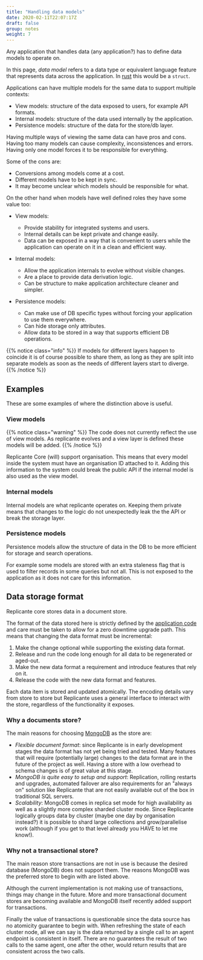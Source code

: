 ```yaml
---
title: "Handling data models"
date: 2020-02-11T22:07:17Z
draft: false
group: notes
weight: 7
---
```


Any application that handles data (any application?) has to define data models to operate on.

In this page, *data model* refers to a data type or equivalent language feature
that represents data across the application.
In [rust](https://www.rust-lang.org/) this would be a `struct`.

Applications can have multiple models for the same data to support multiple contexts:

  * View models: structure of the data exposed to users, for example API formats.
  * Internal models: structure of the data used internally by the application.
  * Persistence models: structure of the data for the store/db layer.

Having multiple ways of viewing the same data can have pros and cons.
Having too many models can cause complexity, inconsistences and errors.
Having only one model forces it to be responsible for everything.

Some of the cons are:

  * Conversions among models come at a cost.
  * Different models have to be kept in sync.
  * It may become unclear which models should be responsible for what.

On the other hand when models have well defined roles they have some value too:

  * View models:
    * Provide stability for integrated systems and users.
    * Internal details can be kept private and change easily.
    * Data can be exposed in a way that is convenient to users while the application
      can operate on it in a clean and efficient way.

  * Internal models:
    * Allow the application internals to evolve without visible changes.
    * Are a place to provide data derivation logic.
    * Can be structure to make application architecture cleaner and simpler.

  * Persistence models:
    * Can make use of DB specific types without forcing your application to use them everywhere.
    * Can hide storage only attributes.
    * Allow data to be stored in a way that supports efficient DB operations.

{{% notice class="info" %}}
If models for different layers happen to coincide it is of course possible to share them,
as long as they are split into separate models as soon as the needs of different layers start to diverge.
{{% /notice %}}


## Examples
These are some examples of where the distinction above is useful.


### View models
{{% notice class="warning" %}}
The code does not currently reflect the use of view models.
As replicante evolves and a view layer is defined these models will be added.
{{% /notice %}}

Replicante Core (will) support organisation.
This means that every model inside the system must have an organisation ID attached to it.
Adding this information to the system could break the public API if the internal model is also
used as the view model.


### Internal models
Internal models are what replicante operates on.
Keeping them private means that changes to the logic do not unexpectedly leak the the API
or break the storage layer.


### Persistence models
Persistence models allow the structure of data in the DB to be more efficient for storage
and search operations.

For example some models are stored with an extra staleness flag that is used to filter
records in some queries but not all.
This is not exposed to the application as it does not care for this information.


## Data storage format
Replicante core stores data in a document store.

The format of the data stored here is strictly defined by the
[application code](https://github.com/replicante-io/replicante/tree/master/models)
and care must be taken to allow for a zero downtime upgrade path.
This means that changing the data format must be incremental:

  1. Make the change optional while supporting the existing data format.
  2. Release and run the code long enough for all data to be regenerated or aged-out.
  3. Make the new data format a requirement and introduce features that rely on it.
  4. Release the code with the new data format and features.

Each data item is stored and updated atomically.
The encoding details vary from store to store but Replicante uses a general interface
to interact with the store, regardless of the functionality it exposes.


### Why a documents store?
The main reasons for choosing [MongoDB](https://www.mongodb.com/) as the store are:

  * *Flexible document format*: since Replicante is in early development stages the data format
    has not yet being tried and tested.
    Many features that will require (potentially large) changes to the data format are in the
    future of the project as well.
    Having a store with a low overhead to schema changes is of great value at this stage.
  * *MongoDB is quite easy to setup and support*: Replication, rolling restarts and upgrades,
    automated failover are also requirements for an "always on" solution like Replicante that
    are not easily available out of the box in traditional SQL servers.
  * *Scalability*: MongoDB comes in replica set mode for high availability as well as a slightly
    more complex sharded cluster mode.
    Since Replicante logically groups data by cluster (maybe one day by organisation instead?)
    it is possible to shard large collections and grow/parallelise work (although if you get
    to that level already you HAVE to let me know!).


### Why not a transactional store?
The main reason store transactions are not in use is because the desired database (MongoDB)
does not support them.
The reasons MongoDB was the preferred store to begin with are listed above.

Although the current implementation is not making use of transactions,
things may change in the future.
More and more transactional document stores are becoming available and MongoDB itself
recently added support for transactions.

Finally the value of transactions is questionable since the data source has no
atomicity guarantee to begin with.
When refreshing the state of each cluster node, all we can say is the data returned by
a single call to an agent endpoint is consistent in itself.
There are no guarantees the result of two calls to the same agent, one after the other,
would return results that are consistent across the two calls.
